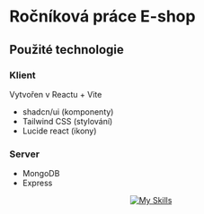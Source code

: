 # Ročníková práce E-shop
## Použité technologie
### Klient
Vytvořen v Reactu + Vite
- shadcn/ui (komponenty)
- Tailwind CSS (stylování)
- Lucide react (ikony)
### Server
- MongoDB
- Express

<div align="center"> 

[![My Skills](https://skillicons.dev/icons?i=react,js,html,css,express,nodejs)](https://skillicons.dev)



</div>

